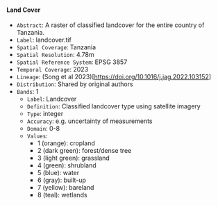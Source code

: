 #### Land Cover

-   `Abstract`: A raster of classified landcover for the entire country of Tanzania.
-   `Label`: landcover.tif
-   `Spatial Coverage`: Tanzania
-   `Spatial Resolution`: 4.78m
-   `Spatial Reference System`: EPSG 3857
-   `Temporal Coverage`: 2023
-   `Lineage`: (Song et al 2023)[<https://doi.org/10.1016/j.jag.2022.103152>]
-   `Distribution`: Shared by original authors
-   `Bands`: 1
    -   `Label`: Landcover
    -   `Definition`: Classified landcover type using satellite imagery
    -   `Type`: integer
    -   `Accuracy`: e.g. uncertainty of measurements
    -   `Domain`: 0-8
    -   `Values`:
        -   1 (orange): cropland
        -   2 (dark green): forest/dense tree
        -   3 (light green): grassland
        -   4 (green): shrubland
        -   5 (blue): water
        -   6 (gray): built-up
        -   7 (yellow): bareland
        -   8 (teal): wetlands
